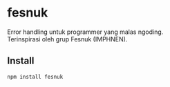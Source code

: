 # fesnuk

Error handling untuk programmer yang malas ngoding.  
Terinspirasi oleh grup Fesnuk (IMPHNEN).

## Install

```bash
npm install fesnuk
